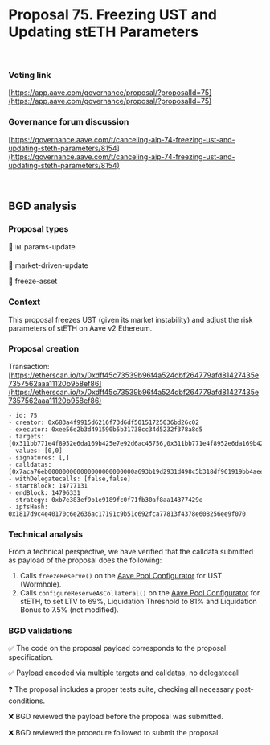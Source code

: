 # Proposal 75. Freezing UST and Updating stETH Parameters

<br>

### Voting link
[https://app.aave.com/governance/proposal/?proposalId=75](https://app.aave.com/governance/proposal/?proposalId=75)

### Governance forum discussion
[https://governance.aave.com/t/canceling-aip-74-freezing-ust-and-updating-steth-parameters/8154](https://governance.aave.com/t/canceling-aip-74-freezing-ust-and-updating-steth-parameters/8154)

<br>

## BGD analysis

### Proposal types

:wrench: :bar_chart: params-update

:repeat: market-driven-update

:ice_cube: freeze-asset

### Context
This proposal freezes UST (given its market instability) and adjust the risk parameters of stETH on Aave v2 Ethereum.

### Proposal creation
Transaction: [https://etherscan.io/tx/0xdff45c73539b96f4a524dbf264779afd81427435e7357562aaa11120b958ef86](https://etherscan.io/tx/0xdff45c73539b96f4a524dbf264779afd81427435e7357562aaa11120b958ef86)
```
- id: 75
- creator: 0x683a4f9915d6216f73d6df50151725036bd26c02
- executor: 0xee56e2b3d491590b5b31738cc34d5232f378a8d5
- targets: [0x311bb771e4f8952e6da169b425e7e92d6ac45756,0x311bb771e4f8952e6da169b425e7e92d6ac45756]
- values: [0,0]
- signatures: [,]
- calldatas: [0x7aca76eb000000000000000000000000a693b19d2931d498c5b318df961919bb4aee87a5,0x7c4e560b000000000000000000000000ae7ab96520de3a18e5e111b5eaab095312d7fe840000000000000000000000000000000000000000000000000000000000001af40000000000000000000000000000000000000000000000000000000000001fa400000000000000000000000000000000000000000000000000000000000029fe]
- withDelegatecalls: [false,false]
- startBlock: 14777131
- endBlock: 14796331
- strategy: 0xb7e383ef9b1e9189fc0f71fb30af8aa14377429e
- ipfsHash: 0x1817d9c4e40170c6e2636ac17191c9b51c692fca77813f4378e608256ee9f070
```

### Technical analysis
From a technical perspective, we have verified that the calldata submitted as payload of the proposal does the following:
1. Calls `freezeReserve()` on the [Aave Pool Configurator](https://etherscan.io/address/0x311bb771e4f8952e6da169b425e7e92d6ac45756#code) for UST (Wormhole).
2. Calls `configureReserveAsCollateral()` on the [Aave Pool Configurator](https://etherscan.io/address/0x311bb771e4f8952e6da169b425e7e92d6ac45756#code) for stETH, to set LTV to 69%, Liquidation Threshold to 81%  and Liquidation Bonus to 7.5% (not modified).


### BGD validations

:white_check_mark: The code on the proposal payload corresponds to the proposal specification.

:white_check_mark: Payload encoded via multiple targets and calldatas, no delegatecall

:question: The proposal includes a proper tests suite, checking all necessary post-conditions.

:x: BGD reviewed the payload before the proposal was submitted.

:x: BGD reviewed the procedure followed to submit the proposal.

